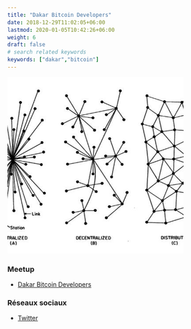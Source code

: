 ```yaml
---
title: "Dakar Bitcoin Developers"
date: 2018-12-29T11:02:05+06:00
lastmod: 2020-01-05T10:42:26+06:00
weight: 6
draft: false
# search related keywords
keywords: ["dakar","bitcoin"]
---
```


![Logo](logo.jpg "logo")

### Meetup

- [Dakar Bitcoin Developers](https://www.meetup.com/fr-FR/dakar-bitcoin-developers/)

### Réseaux sociaux

- [Twitter](https://twitter.com/DakarBitcoin)
